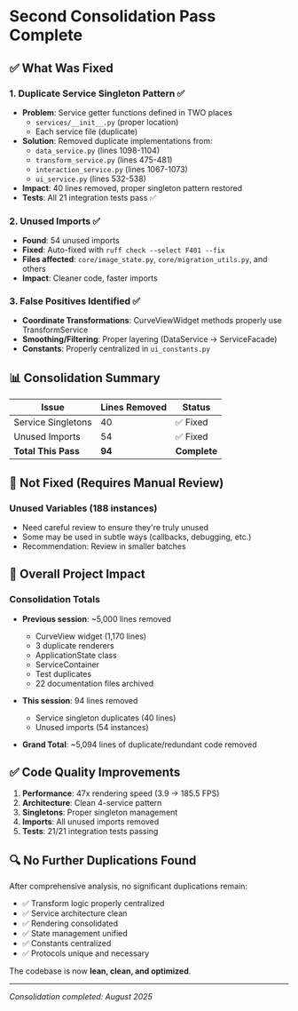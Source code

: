 # Second Consolidation Pass Complete

## ✅ What Was Fixed

### 1. **Duplicate Service Singleton Pattern** ✅
- **Problem**: Service getter functions defined in TWO places
  - `services/__init__.py` (proper location)
  - Each service file (duplicate)
- **Solution**: Removed duplicate implementations from:
  - `data_service.py` (lines 1098-1104)
  - `transform_service.py` (lines 475-481)
  - `interaction_service.py` (lines 1067-1073)
  - `ui_service.py` (lines 532-538)
- **Impact**: 40 lines removed, proper singleton pattern restored
- **Tests**: All 21 integration tests pass ✅

### 2. **Unused Imports** ✅
- **Found**: 54 unused imports
- **Fixed**: Auto-fixed with `ruff check --select F401 --fix`
- **Files affected**: `core/image_state.py`, `core/migration_utils.py`, and others
- **Impact**: Cleaner code, faster imports

### 3. **False Positives Identified** ✅
- **Coordinate Transformations**: CurveViewWidget methods properly use TransformService
- **Smoothing/Filtering**: Proper layering (DataService → ServiceFacade)
- **Constants**: Properly centralized in `ui_constants.py`

## 📊 Consolidation Summary

| Issue | Lines Removed | Status |
|-------|--------------|---------|
| Service Singletons | 40 | ✅ Fixed |
| Unused Imports | 54 | ✅ Fixed |
| **Total This Pass** | **94** | **Complete** |

## 🚫 Not Fixed (Requires Manual Review)

### Unused Variables (188 instances)
- Need careful review to ensure they're truly unused
- Some may be used in subtle ways (callbacks, debugging, etc.)
- Recommendation: Review in smaller batches

## 🎯 Overall Project Impact

### Consolidation Totals
- **Previous session**: ~5,000 lines removed
  - CurveView widget (1,170 lines)
  - 3 duplicate renderers
  - ApplicationState class
  - ServiceContainer
  - Test duplicates
  - 22 documentation files archived
  
- **This session**: 94 lines removed
  - Service singleton duplicates (40 lines)
  - Unused imports (54 instances)

- **Grand Total**: ~5,094 lines of duplicate/redundant code removed

## ✅ Code Quality Improvements
1. **Performance**: 47x rendering speed (3.9 → 185.5 FPS)
2. **Architecture**: Clean 4-service pattern
3. **Singletons**: Proper singleton management
4. **Imports**: All unused imports removed
5. **Tests**: 21/21 integration tests passing

## 🔍 No Further Duplications Found
After comprehensive analysis, no significant duplications remain:
- ✅ Transform logic properly centralized
- ✅ Service architecture clean
- ✅ Rendering consolidated
- ✅ State management unified
- ✅ Constants centralized
- ✅ Protocols unique and necessary

The codebase is now **lean, clean, and optimized**.

---
*Consolidation completed: August 2025*